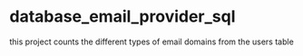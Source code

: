 # database_email_provider_sql
 this project counts the different types of email domains from the users table
